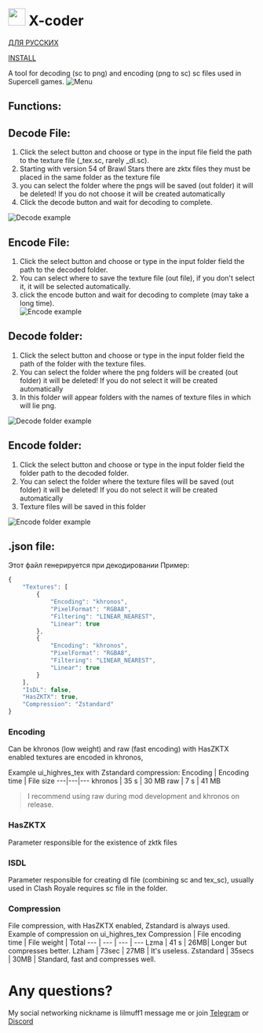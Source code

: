 # <img src="https://github.com/lilmuff2/X-coder/blob/master/android/res/drawable-xxxhdpi/icon.png?raw=true" width="35" height="35"> X-coder
[ДЛЯ РУССКИХ](https://github.com/lilmuff2/X-coder/blob/master/Readme_ru.md)

[INSTALL](https://github.com/lilmuff2/X-coder/releases/tag/v2.0)

A tool for decoding (sc to png) and encoding (png to sc) sc files used in Supercell games.
![Menu](https://github.com/lilmuff2/X-coder/blob/images/new_menu.png?raw=true)
## Functions:
## Decode File: 
1. Click the select button and choose or type in the input file field the path to the texture file (_tex.sc, rarely _dl.sc).
2. Starting with version 54 of Brawl Stars there are zktx files they must be placed in the same folder as the texture file
3. you can select the folder where the pngs will be saved (out folder) it will be deleted! If you do not choose it will be created automatically
4. Click the decode button and wait for decoding to complete.

![Decode example](https://github.com/lilmuff2/X-coder/blob/images/new_decode.png?raw=true)
## Encode File:
1. Click the select button and choose or type in the input folder field the path to the decoded folder. 
2. You can select where to save the texture file (out file), if you don't select it, it will be selected automatically.
3. click the encode button and wait for decoding to complete (may take a long time).   
![Encode example](https://github.com/lilmuff2/X-coder/blob/images/new_encode.png?raw=true)
## Decode folder: 
1. Click the select button and choose or type in the input folder field the path of the folder with the texture files.
2. You can select the folder where the png folders will be created (out folder) it will be deleted! If you do not select it will be created automatically
3. In this folder will appear folders with the names of texture files in which will lie png.


![Decode folder example](https://github.com/lilmuff2/X-coder/blob/images/new_decode_folder.png?raw=true) 
## Encode folder: 
1. Click the select button and choose or type in the input folder field the folder path to the decoded folder.
2. You can select the folder where the texture files will be saved (out folder) it will be deleted! If you do not select it will be created automatically
3. Texture files will be saved in this folder

![Encode folder example](https://github.com/lilmuff2/X-coder/blob/images/new_encode_folder.png?raw=true)
## .json file:
Этот файл генерируется при декодировании Пример:
```javascript
{
    "Textures": [ 
        {
            "Encoding": "khronos",
            "PixelFormat": "RGBA8",
            "Filtering": "LINEAR_NEAREST",
            "Linear": true
        },
        {
            "Encoding": "khronos",
            "PixelFormat": "RGBA8",
            "Filtering": "LINEAR_NEAREST",
            "Linear": true
        }
    ],
    "IsDL": false,
    "HasZKTX": true,
    "Compression": "Zstandard"
}
```

### Encoding
Can be khronos (low weight) and raw (fast encoding) with HasZKTX enabled textures are encoded in khronos,

Example ui_highres_tex with Zstandard compression:
Encoding | Encoding time | File size
---|---|---
khronos | 35 s | 30 MB
raw | 7 s | 41 MB
> I recommend using raw during mod development and khronos on release.
### HasZKTX 
Parameter responsible for the existence of zktk files
### ISDL
Parameter responsible for creating dl file (combining sc and tex_sc), usually used in Clash Royale requires sc file in the folder.
### Compression
File compression, with HasZKTX enabled, Zstandard is always used.
Example of compression on ui_highres_tex 
Compression | File encoding time | File weight | Total
--- | --- | --- | --- 
Lzma | 41 s | 26MB| Longer but compresses better.
Lzham | 73sec | 27MB | It's useless.
Zstandard | 35secs | 30MB | Standard, fast and compresses well.

# Any questions?
My social networking nickname is lilmuff1 message me or join <a target=”_blank” href="https://t.me/XcoderBS">Telegram</a> or <a href="https://discord.com/invite/yNajwpBe" target=”_blank”>Discord</a>  
